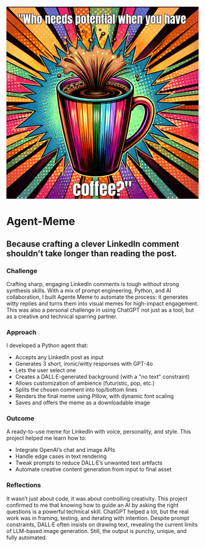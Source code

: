 ![Meme preview](meme_lavoro.png)

# Agent-Meme
## Because crafting a clever LinkedIn comment shouldn’t take longer than reading the post.

### Challenge
Crafting sharp, engaging LinkedIn comments is tough without strong synthesis skills. 
With a mix of prompt engineering, Python, and AI collaboration, I built Agente Meme to automate the process: it generates witty replies and turns them into visual memes for high-impact engagement.
This was also a personal challenge in using ChatGPT not just as a tool, but as a creative and technical sparring partner.

### Approach
I developed a Python agent that:
* Accepts any LinkedIn post as input
* Generates 3 short, ironic/witty responses with GPT-4o
* Lets the user select one
* Creates a DALL·E-generated background (with a "no text" constraint)
* Allows customization of ambience (futuristic, pop, etc.)
* Splits the chosen comment into top/bottom lines
* Renders the final meme using Pillow, with dynamic font scaling
* Saves and offers the meme as a downloadable image

### Outcome
A ready-to-use meme for LinkedIn with voice, personality, and style.
This project helped me learn how to:
* Integrate OpenAI’s chat and image APIs
* Handle edge cases in text rendering
* Tweak prompts to reduce DALL·E’s unwanted text artifacts
* Automate creative content generation from input to final asset

### Reflections
It wasn’t just about code, it was about controlling creativity.
This project confirmed to me that knowing how to guide an AI by asking the right questions is a powerful technical skill. ChatGPT helped a lot, but the real work was in framing, testing, and iterating with intention.
Despite prompt constraints, DALL·E often insists on drawing text, revealing the current limits of LLM-based image generation.
Still, the output is punchy, unique, and fully automated.




